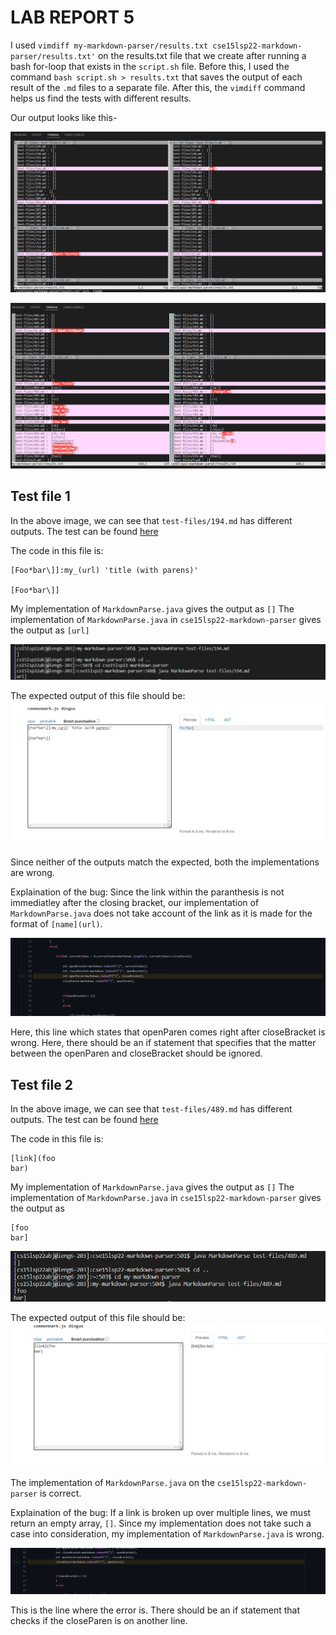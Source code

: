 # LAB REPORT 5

I used `vimdiff my-markdown-parser/results.txt cse15lsp22-markdown-parser/results.txt'` on the results.txt file that we create after running a bash for-loop that exists 
in the `script.sh` file. Before this, I used the command `bash script.sh > results.txt` that saves the output of each result of the `.md` files to a separate file. After 
this, the `vimdiff` command helps us find the tests with different results. 

Our output looks like this-

![Image](vimdiff1.png)

![Image](vimdiff2.png)

## Test file 1

In the above image, we can see that `test-files/194.md` has different outputs. The test can be found [here](https://github.com/nidhidhamnani/markdown-parser/blob/main/test-files/194.md)

The code in this file is:
```
[Foo*bar\]]:my_(url) 'title (with parens)'

[Foo*bar\]]
```

My implementation of `MarkdownParse.java` gives the output as `[]`
The implementation of `MarkdownParse.java` in `cse15lsp22-markdown-parser` gives the output as `[url]`

![Image](194.png)

The expected output of this file should be:
![Image](commonmark.png)

Since neither of the outputs match the expected, both the implementations are wrong. 

Explaination of the bug: Since the link within the paranthesis is not immediatley after the closing bracket, our implementation of `MarkdownParse.java` does not take account of the link as it is made for the format of `[name](url)`. 

![image](error1.png)

Here, this line which states that openParen comes right after closeBracket is wrong. Here, there should be an if statement that specifies that the matter between the openParen and closeBracket should be ignored.

## Test file 2

In the above image, we can see that `test-files/489.md` has different outputs. The test can be found [here](https://github.com/nidhidhamnani/markdown-parser/blob/main/test-files/194.md](https://github.com/nidhidhamnani/markdown-parser/blob/main/test-files/489.md))

The code in this file is:
```
[link](foo
bar)

```

My implementation of `MarkdownParse.java` gives the output as `[]`
The implementation of `MarkdownParse.java` in `cse15lsp22-markdown-parser` gives the output as 
```
[foo
bar]
```

![Image](489.png)

The expected output of this file should be:
![Image](commonmark2.png)

The implementation of `MarkdownParse.java` on the `cse15lsp22-markdown-parser` is correct.  

Explaination of the bug: If a link is broken up over multiple lines, we must return an empty array, `[]`. Since my implementation does not take such a case into consideration, my implementation of `MarkdownParse.java` is wrong.

![image](error2.png)

This is the line where the error is. There should be an if statement that checks if the closeParen is on another line.

